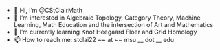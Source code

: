 - 👋 Hi, I’m @CStClairMath
- 👀 I’m interested in Algebraic Topology, Category Theory, Machine Learning, Math Education and the intersection of Art and Mathematics
- 🌱 I’m currently learning Knot Heegaard Floer and Grid Homology
- 📫 How to reach me: stclai22 \~~ at \~~ msu __ dot __ edu

<!---
CStClairMath/CStClairMath is a ✨ special ✨ repository because its `README.md` (this file) appears on your GitHub profile.
You can click the Preview link to take a look at your changes.
--->
